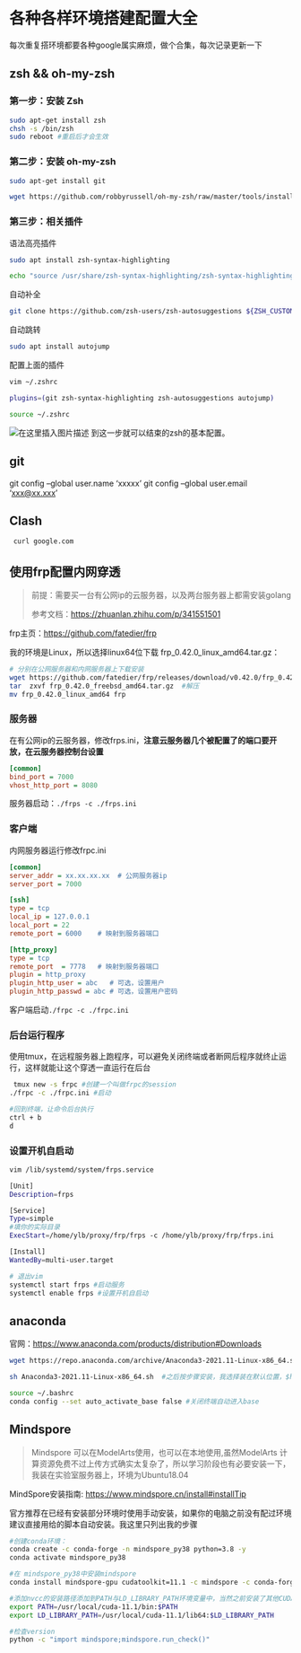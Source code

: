 # 各种各样环境搭建配置大全

每次重复搭环境都要各种google属实麻烦，做个合集，每次记录更新一下

## zsh && oh-my-zsh

### 第一步：安装 Zsh

```bash
sudo apt-get install zsh
chsh -s /bin/zsh
sudo reboot #重启后才会生效 
```
### 第二步：安装 oh-my-zsh

```bash
sudo apt-get install git

wget https://github.com/robbyrussell/oh-my-zsh/raw/master/tools/install.sh -O - | sh
```
### 第三步：相关插件
语法高亮插件
```bash
sudo apt install zsh-syntax-highlighting

echo "source /usr/share/zsh-syntax-highlighting/zsh-syntax-highlighting.zsh" >> ~/.zshrc
```
自动补全

```bash
git clone https://github.com/zsh-users/zsh-autosuggestions ${ZSH_CUSTOM:-~/.oh-my-zsh/custom}/plugins/zsh-autosuggestions
```
自动跳转
```bash
sudo apt install autojump  
```

配置上面的插件
```bash
vim ~/.zshrc 

plugins=(git zsh-syntax-highlighting zsh-autosuggestions autojump)

source ~/.zshrc
```

![在这里插入图片描述](https://img-blog.csdnimg.cn/6e91ff6915c441e1bf75049b4423a8a7.png?x-oss-process=image/watermark,type_d3F5LXplbmhlaQ,shadow_50,text_Q1NETiBA5Lit5LqM55eF5rKh5pyJ6JuA54mZ,size_18,color_FFFFFF,t_70,g_se,x_16)
到这一步就可以结束的zsh的基本配置。

## git

git config –global user.name ‘xxxxx’ 
git config –global user.email ‘xxx@xx.xxx’

## Clash

```bash
 curl google.com
```

## 使用frp配置内网穿透

> 前提：需要买一台有公网ip的云服务器，以及两台服务器上都需安装golang
>
> 参考文档：https://zhuanlan.zhihu.com/p/341551501

frp主页：https://github.com/fatedier/frp

我的环境是Linux，所以选择linux64位下载 frp_0.42.0_linux_amd64.tar.gz：

```bash
# 分别在公网服务器和内网服务器上下载安装
wget https://github.com/fatedier/frp/releases/download/v0.42.0/frp_0.42.0_linux_amd64.tar.gz #下载
tar  zxvf frp_0.42.0_freebsd_amd64.tar.gz  #解压
mv frp_0.42.0_linux_amd64 frp  
```

### 服务器

在有公网ip的云服务器，修改frps.ini，**注意云服务器几个被配置了的端口要开放，在云服务器控制台设置**

```ini
[common]
bind_port = 7000
vhost_http_port = 8080
```

服务器启动：`./frps -c ./frps.ini`

### 客户端

内网服务器运行修改frpc.ini

```ini
[common]
server_addr = xx.xx.xx.xx  # 公网服务器ip
server_port = 7000

[ssh]
type = tcp
local_ip = 127.0.0.1
local_port = 22
remote_port = 6000    # 映射到服务器端口

[http_proxy]
type = tcp
remote_port  = 7778   # 映射到服务器端口
plugin = http_proxy
plugin_http_user = abc   # 可选，设置用户
plugin_http_passwd = abc # 可选，设置用户密码

```

客户端启动`./frpc -c ./frpc.ini`

### 后台运行程序

使用tmux，在远程服务器上跑程序，可以避免关闭终端或者断网后程序就终止运行，这样就能让这个穿透一直运行在后台

```bash
 tmux new -s frpc #创建一个叫做frpc的session
./frpc -c ./frpc.ini #启动

#回到终端，让命令后台执行
ctrl + b
d
```

### 设置开机自启动

```bash
vim /lib/systemd/system/frps.service

[Unit]
Description=frps 

[Service]
Type=simple
#填你的实际目录
ExecStart=/home/ylb/proxy/frp/frps -c /home/ylb/proxy/frp/frps.ini

[Install]
WantedBy=multi-user.target

# 退出vim
systemctl start frps #启动服务
systemctl enable frps #设置开机自启动
```

## anaconda

官网：https://www.anaconda.com/products/distribution#Downloads

```bash
wget https://repo.anaconda.com/archive/Anaconda3-2021.11-Linux-x86_64.sh #下载Installer

sh Anaconda3-2021.11-Linux-x86_64.sh  #之后按步骤安装，我选择装在默认位置，$home/anaconda3，一路yes会自动配置环境变量，无需自己修改

source ~/.bashrc 
conda config --set auto_activate_base false #关闭终端自动进入base
```



## Mindspore

> Mindspore 可以在ModelArts使用，也可以在本地使用,虽然ModelArts 计算资源免费不过上传方式确实太复杂了，所以学习阶段也有必要安装一下，我装在实验室服务器上，环境为Ubuntu18.04

MindSpore安装指南: https://www.mindspore.cn/install#installTip

官方推荐在已经有安装部分环境时使用手动安装，如果你的电脑之前没有配过环境建议直接用给的脚本自动安装。我这里只列出我的步骤

```bash
#创建conda环境：
conda create -c conda-forge -n mindspore_py38 python=3.8 -y
conda activate mindspore_py38

#在 mindspore_py38中安装mindspore
conda install mindspore-gpu cudatoolkit=11.1 -c mindspore -c conda-forge

#添加nvcc的安装路径添加到PATH与LD_LIBRARY_PATH环境变量中，当然之前安装了其他CUDA版本或者CUDA安装路径不同要替换成你的
export PATH=/usr/local/cuda-11.1/bin:$PATH
export LD_LIBRARY_PATH=/usr/local/cuda-11.1/lib64:$LD_LIBRARY_PATH

#检查version
python -c "import mindspore;mindspore.run_check()"
```


